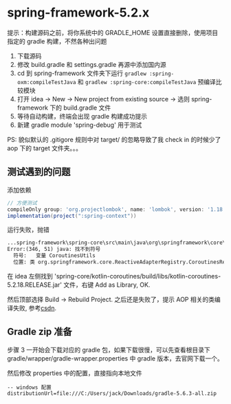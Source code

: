 # spring-framework-5.2.x

提示：构建源码之前，将你系统中的 GRADLE_HOME 设置直接删除，使用项目指定的 gradle 构建，不然各种出问题

1. 下载源码
2. 修改 build.gradle 和 settings.gradle 再源中添加国内源
3. cd 到 spring-framework 文件夹下运行 `gradlew :spring-oxm:compileTestJava` 和 `gradlew :spring-core:compileTestJava` 预编译比较模块
4. 打开 idea -> New -> New project from existing source -> 选则 spring-framework 下的 build.gradle 文件
5. 等待自动构建，终端会出现 gradle 构建成功提示
6. 新建 gradle module 'spring-debug' 用于测试

PS: 貌似默认的 .gitigore 规则中对 target/ 的忽略导致了我 check in 的时候少了 aop 下的 target 文件夹。。。

## 测试遇到的问题

添加依赖

```gradle
// 方便测试
compileOnly group: 'org.projectlombok', name: 'lombok', version: '1.18.20'
implementation(project(":spring-context"))
```

运行失败，抛错

```txt
...spring-framework\spring-core\src\main\java\org\springframework\core\ReactiveAdapterRegistry.java
Error:(346, 51) java: 找不到符号
  符号:   变量 CoroutinesUtils
  位置: 类 org.springframework.core.ReactiveAdapterRegistry.CoroutinesRegistrar
```

在 idea 左侧找到 'spring-core/kotlin-coroutines/build/libs/kotlin-coroutines-5.2.18.RELEASE.jar' 文件，右键 Add as Library, OK.

然后顶部选择 Build -> Rebuild Project. 之后还是失败了，提示 AOP 相关的类编译失败, 参考[csdn](https://blog.csdn.net/qq_38762237/article/details/107815524).

## Gradle zip 准备

步骤 3 一开始会下载对应的 gradle 包，如果下载很慢，可以先查看根目录下 gradle/wrapper/gradle-wrapper.properties 中 gradle 版本，去官网下载一个。

然后修改 properties 中的配置，直接指向本地文件

```config
-- windows 配置
distributionUrl=file:///C:/Users/jack/Downloads/gradle-5.6.3-all.zip
```


